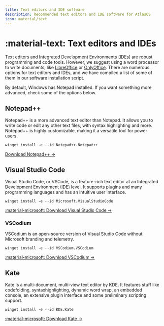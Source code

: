 ```yaml
---
title: Text editors and IDE software
description: Recommended text editors and IDE software for AtlasOS
icon: material/text
---
```


# :material-text: Text editors and IDEs

Text editors and Integrated Development Environments (IDEs) are robust programming and code tools. However, we suggest using a word processor to write documents, like [LibreOffice](https://www.libreoffice.org/) or [OnlyOffice](https://www.onlyoffice.com/). There are numerous options for text editors and IDEs, and we have compiled a list of some of them in our software installation script.

By default, Windows has Notepad installed. If you want something more advanced, check some of the options below.

## Notepad++

Notepad++ is a more advanced text editor than Notepad. It allows you to write code or edit any other text files, with syntax highlighting and more. Notepad++ is highly customizable, making it a versatile tool for power users.

`winget install -e --id Notepad++.Notepad++`

[Download Notepad++ ->](https://notepad-plus-plus.org/)

## Visual Studio Code

Visual Studio Code, or VSCode, is a feature-rich text editor at an Integrated Development Environment (IDE) level. It supports plugins and many programming languages and has an intuitive user interface.

`winget install -e --id Microsoft.VisualStudioCode`

[:material-microsoft: Download Visual Studio Code ->](ms-windows-store://pdp/?ProductId=XP9KHM4BK9FZ7Q)

### VSCodium

VSCodium is an open-source version of Visual Studio Code without Microsoft branding and telemetry.

`winget install -e --id VSCodium.VSCodium`

[:material-microsoft: Download VSCodium ->](ms-windows-store://pdp/?ProductId=XP9KHM4BK9FZ7Q)

## Kate

Kate is a multi-document, multi-view text editor by KDE. It features stuff like codefolding, syntaxhighlighting, dynamic word wrap, an embedded console, an extensive plugin interface and some preliminary scripting support.

`winget install -e --id KDE.Kate`

[:material-microsoft: Download Kate ->](ms-windows-store://pdp/?productid=9nwmw7bb59hw)